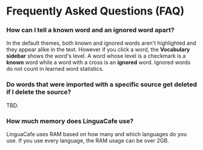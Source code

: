 # Frequently Asked Questions (FAQ)

### How can I tell a known word and an ignored word apart?

In the default themes, both known and ignored words aren't highlighted and they appear alike in the text. However if you click a word, the **Vocabulary sidebar** shows the word's level. A word whose level is a checkmark is a **known** word while a word with a cross is an **ignored** word. Ignored words do not count in learned word statistics.

### Do words that were imported with a specific source get deleted if I delete the source?

TBD.

### How much memory does LinguaCafe use?

LinguaCafe uses RAM based on how many and which languages do you use. If you use every language, the RAM usage can be over 2GB.